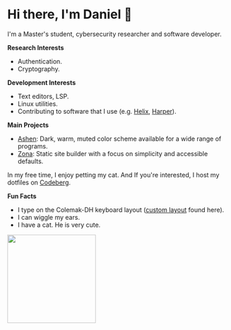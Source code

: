 # Hi there, I'm Daniel 👋

I'm a Master's student, cybersecurity researcher and software developer.

**Research Interests**

- Authentication.
- Cryptography.

**Development Interests**

- Text editors, LSP.
- Linux utilities.
- Contributing to software that I use (e.g. [Helix](https://github.com/helix-editor/helix), [Harper](https://github.com/Automattic/harper)).

**Main Projects**

- [Ashen](https://github.com/ashen-org/ashen): Dark, warm, muted color scheme
  available for a wide range of programs.
- [Zona](https://github.com/ficcdaf/zona): Static site builder with a focus on
  simplicity and accessible defaults.

In my free time, I enjoy petting my cat. And If you're interested, I host my dotfiles on [Codeberg](https://codeberg.org/ficcdaf/dotfiles).

**Fun Facts**

- I type on the Colemak-DH keyboard layout
  ([custom layout](https://github.com/ficcdaf/zmk-config) found here).
- I can wiggle my ears.
- I have a cat. He is very cute.

<a href="https://github.com/anuraghazra/github-readme-stats">
  <img height=200 align="center" src="https://github-readme-stats-nu-kohl-48.vercel.app/api?username=ficcdaf&show_icons=true&title_color=B14242&text_color=b4b4b4&icon_color=C4693D&border_color=535353&bg_color=121212&rank_icon=github&include_all_commits=true&ring_color=D87C4A&card_height=400&card_width=300" />
</a>
